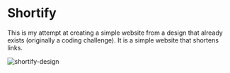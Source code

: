 # Shortify

This is my attempt at creating a simple website from a design that already exists (originally a coding challenge). It is a simple website that shortens links.


![shortify-design](https://github.com/Deeperr0/shortify/assets/60562288/904254d1-79aa-45e8-a7ec-f37e16385e5a)
